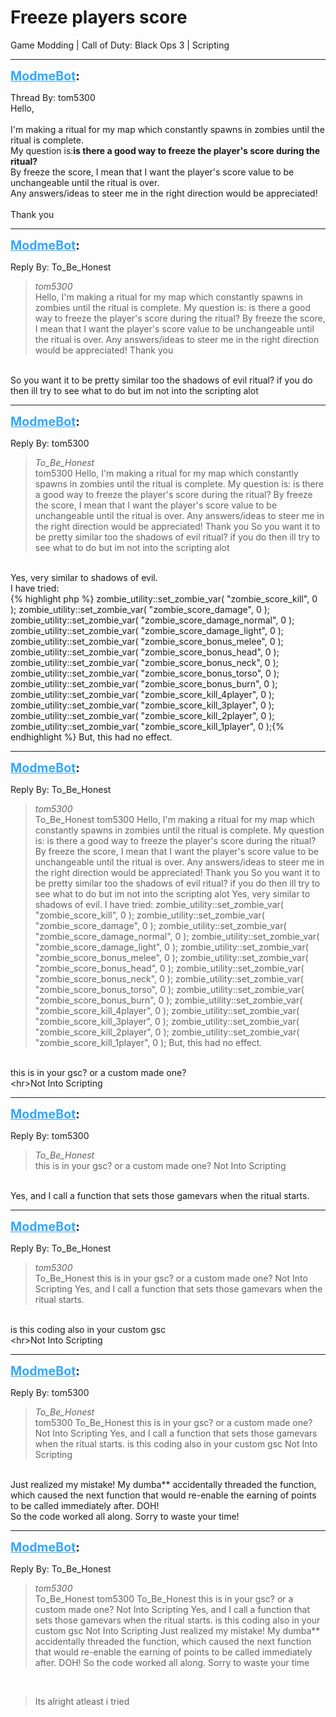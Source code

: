 # Freeze players score
Game Modding | Call of Duty: Black Ops 3 | Scripting

---
<strong style="font-size: 1.4em;"><span style="text-decoration: underline;text-decoration-color: #34a7f9;"><span style="color:#34a7f9;">ModmeBot</span></span>:</strong>

<p>Thread By: tom5300<br />Hello,<br /> <br />I&#39;m making a ritual for my map which constantly spawns in zombies until the ritual is complete.<br />My question is:<strong>is there a good way to freeze the player&#39;s score during the ritual?</strong><br />By freeze the score, I mean that I want the player&#39;s score value to be unchangeable until the ritual is over.<br />Any answers/ideas to steer me in the right direction would be appreciated!<br /> <br />Thank you</p>

---
<strong style="font-size: 1.4em;"><span style="text-decoration: underline;text-decoration-color: #34a7f9;"><span style="color:#34a7f9;">ModmeBot</span></span>:</strong>

<p>Reply By: To_Be_Honest<br /><blockquote><em>tom5300</em><br />Hello,   I&#39;m making a ritual for my map which constantly spawns in zombies until the ritual is complete. My question is: is there a good way to freeze the player&#39;s score during the ritual? By freeze the score, I mean that I want the player&#39;s score value to be unchangeable until the ritual is over. Any answers/ideas to steer me in the right direction would be appreciated!   Thank you</blockquote><br /> So you want it to be pretty similar too the shadows of evil ritual? if you do then ill try to see what to do but im not into the scripting alot</p>

---
<strong style="font-size: 1.4em;"><span style="text-decoration: underline;text-decoration-color: #34a7f9;"><span style="color:#34a7f9;">ModmeBot</span></span>:</strong>

<p>Reply By: tom5300<br /><blockquote><em>To_Be_Honest</em><br />tom5300 Hello,   I&#39;m making a ritual for my map which constantly spawns in zombies until the ritual is complete. My question is: is there a good way to freeze the player&#39;s score during the ritual? By freeze the score, I mean that I want the player&#39;s score value to be unchangeable until the ritual is over. Any answers/ideas to steer me in the right direction would be appreciated!   Thank you  So you want it to be pretty similar too the shadows of evil ritual? if you do then ill try to see what to do but im not into the scripting alot</blockquote><br /> Yes, very similar to shadows of evil.<br />I have tried: <br />{% highlight php %}
zombie_utility::set_zombie_var( "zombie_score_kill", 0 );
zombie_utility::set_zombie_var( "zombie_score_damage", 0 );
zombie_utility::set_zombie_var( "zombie_score_damage_normal", 0 );
zombie_utility::set_zombie_var( "zombie_score_damage_light", 0 );
zombie_utility::set_zombie_var( "zombie_score_bonus_melee", 0 );
zombie_utility::set_zombie_var( "zombie_score_bonus_head", 0 );
zombie_utility::set_zombie_var( "zombie_score_bonus_neck", 0 );
zombie_utility::set_zombie_var( "zombie_score_bonus_torso", 0 );
zombie_utility::set_zombie_var( "zombie_score_bonus_burn", 0 );
zombie_utility::set_zombie_var( "zombie_score_kill_4player", 0 );
zombie_utility::set_zombie_var( "zombie_score_kill_3player", 0 );
zombie_utility::set_zombie_var( "zombie_score_kill_2player", 0 );
zombie_utility::set_zombie_var( "zombie_score_kill_1player", 0 );{% endhighlight %}
But, this had no effect.</p>

---
<strong style="font-size: 1.4em;"><span style="text-decoration: underline;text-decoration-color: #34a7f9;"><span style="color:#34a7f9;">ModmeBot</span></span>:</strong>

<p>Reply By: To_Be_Honest<br /><blockquote><em>tom5300</em><br />To_Be_Honest tom5300 Hello,   I&#39;m making a ritual for my map which constantly spawns in zombies until the ritual is complete. My question is: is there a good way to freeze the player&#39;s score during the ritual? By freeze the score, I mean that I want the player&#39;s score value to be unchangeable until the ritual is over. Any answers/ideas to steer me in the right direction would be appreciated!   Thank you  So you want it to be pretty similar too the shadows of evil ritual? if you do then ill try to see what to do but im not into the scripting alot  Yes, very similar to shadows of evil. I have tried:  zombie_utility::set_zombie_var( &quot;zombie_score_kill&quot;, 0 ); zombie_utility::set_zombie_var( &quot;zombie_score_damage&quot;, 0 ); zombie_utility::set_zombie_var( &quot;zombie_score_damage_normal&quot;, 0 ); zombie_utility::set_zombie_var( &quot;zombie_score_damage_light&quot;, 0 ); zombie_utility::set_zombie_var( &quot;zombie_score_bonus_melee&quot;, 0 ); zombie_utility::set_zombie_var( &quot;zombie_score_bonus_head&quot;, 0 ); zombie_utility::set_zombie_var( &quot;zombie_score_bonus_neck&quot;, 0 ); zombie_utility::set_zombie_var( &quot;zombie_score_bonus_torso&quot;, 0 ); zombie_utility::set_zombie_var( &quot;zombie_score_bonus_burn&quot;, 0 ); zombie_utility::set_zombie_var( &quot;zombie_score_kill_4player&quot;, 0 ); zombie_utility::set_zombie_var( &quot;zombie_score_kill_3player&quot;, 0 ); zombie_utility::set_zombie_var( &quot;zombie_score_kill_2player&quot;, 0 ); zombie_utility::set_zombie_var( &quot;zombie_score_kill_1player&quot;, 0 ); But, this had no effect.</blockquote><br /> this is in your gsc? or a custom made one?<br />&lt;hr&gt;Not Into Scripting</p>

---
<strong style="font-size: 1.4em;"><span style="text-decoration: underline;text-decoration-color: #34a7f9;"><span style="color:#34a7f9;">ModmeBot</span></span>:</strong>

<p>Reply By: tom5300<br /><blockquote><em>To_Be_Honest</em><br />this is in your gsc? or a custom made one? Not Into Scripting</blockquote><br /> Yes, and I call a function that sets those gamevars when the ritual starts.</p>

---
<strong style="font-size: 1.4em;"><span style="text-decoration: underline;text-decoration-color: #34a7f9;"><span style="color:#34a7f9;">ModmeBot</span></span>:</strong>

<p>Reply By: To_Be_Honest<br /><blockquote><em>tom5300</em><br />To_Be_Honest this is in your gsc? or a custom made one? Not Into Scripting  Yes, and I call a function that sets those gamevars when the ritual starts.</blockquote><br /> is this coding also in your custom gsc<br />&lt;hr&gt;Not Into Scripting</p>

---
<strong style="font-size: 1.4em;"><span style="text-decoration: underline;text-decoration-color: #34a7f9;"><span style="color:#34a7f9;">ModmeBot</span></span>:</strong>

<p>Reply By: tom5300<br /><blockquote><em>To_Be_Honest</em><br />tom5300 To_Be_Honest this is in your gsc? or a custom made one? Not Into Scripting  Yes, and I call a function that sets those gamevars when the ritual starts.  is this coding also in your custom gsc Not Into Scripting</blockquote><br /> Just realized my mistake! My dumba** accidentally threaded the function, which caused the next function that would re-enable the earning of points to be called immediately after. DOH!<br />So the code worked all along. Sorry to waste your time!</p>

---
<strong style="font-size: 1.4em;"><span style="text-decoration: underline;text-decoration-color: #34a7f9;"><span style="color:#34a7f9;">ModmeBot</span></span>:</strong>

<p>Reply By: To_Be_Honest<br /><blockquote><em>tom5300</em><br />To_Be_Honest tom5300 To_Be_Honest this is in your gsc? or a custom made one? Not Into Scripting  Yes, and I call a function that sets those gamevars when the ritual starts.  is this coding also in your custom gsc Not Into Scripting  Just realized my mistake! My dumba** accidentally threaded the function, which caused the next function that would re-enable the earning of points to be called immediately after. DOH! So the code worked all along. Sorry to waste your time</blockquote><br /><blockquote>Its alright atleast i tried</blockquote></p>
